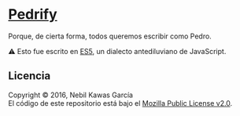 
# [Pedrify](https://nkawasg.github.io/pedrify)

Porque, de cierta forma, todos queremos escribir como Pedro.

:warning: Esto fue escrito en [ES5](https://es5.github.io/),
un dialecto antediluviano de JavaScript.

## Licencia

Copyright © 2016, Nebil Kawas García  
El código de este repositorio está bajo el [Mozilla Public License v2.0](
https://www.mozilla.org/MPL/2.0/).
